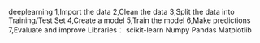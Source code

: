 deeplearning
1,Import the data
2,Clean the data
3,Split the data into Training/Test Set
4,Create a model
5,Train the model
6,Make predictions
7,Evaluate and improve
Libraries：
scikit-learn Numpy Pandas Matplotlib

